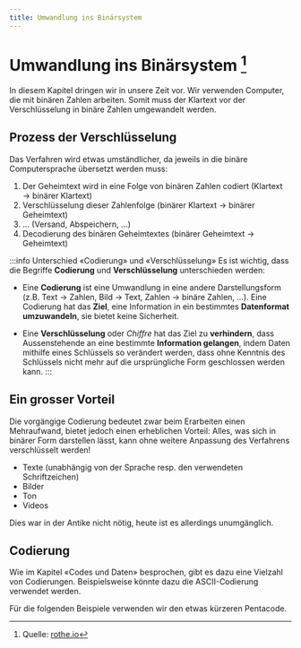 ```yaml
---
title: Umwandlung ins Binärsystem
---
```



# Umwandlung ins Binärsystem [^1]
In diesem Kapitel dringen wir in unsere Zeit vor. Wir verwenden Computer, die mit binären Zahlen arbeiten. Somit muss der Klartext vor der Verschlüsselung in binäre Zahlen umgewandelt werden.

## Prozess der Verschlüsselung
Das Verfahren wird etwas umständlicher, da jeweils in die binäre Computersprache übersetzt werden muss:
1. Der Geheimtext wird in eine Folge von binären Zahlen codiert (Klartext → binärer Klartext)
2. Verschlüsselung dieser Zahlenfolge (binärer Klartext → binärer Geheimtext)
3. ... (Versand, Abspeichern, ...)
4. Decodierung des binären Geheimtextes (binärer Geheimtext → Geheimtext)

:::info Unterschied «Codierung» und «Verschlüsselung»
Es ist wichtig, dass die Begriffe **Codierung** und **Verschlüsselung** unterschieden werden:

- Eine **Codierung** ist eine Umwandlung in eine andere Darstellungsform (z.B. Text → Zahlen, Bild → Text, Zahlen → binäre Zahlen, ...). Eine Codierung hat das **Ziel**, eine Information in ein bestimmtes **Datenformat umzuwandeln**, sie bietet keine Sicherheit.

- Eine **Verschlüsselung** oder *Chiffre* hat das Ziel zu **verhindern**, dass Aussenstehende an eine bestimmte **Information gelangen**, indem Daten mithilfe eines Schlüssels so verändert werden, dass ohne Kenntnis des Schlüssels nicht mehr auf die ursprüngliche Form geschlossen werden kann.
:::

## Ein grosser Vorteil
Die vorgängige Codierung bedeutet zwar beim Erarbeiten einen Mehraufwand, bietet jedoch einen erheblichen Vorteil: Alles, was sich in binärer Form darstellen lässt, kann ohne weitere Anpassung des Verfahrens verschlüsselt werden!

- Texte (unabhängig von der Sprache resp. den verwendeten Schriftzeichen)
- Bilder
- Ton
- Videos

Dies war in der Antike nicht nötig, heute ist es allerdings unumgänglich.

## Codierung
Wie im Kapitel «Codes und Daten» besprochen, gibt es dazu eine Vielzahl von Codierungen. Beispielsweise könnte dazu die ASCII-Codierung verwendet werden.

Für die folgenden Beispiele verwenden wir den etwas kürzeren Pentacode.

<Answer type="text" webKey="e1cd3339-5234-42b3-90cd-9e777d74a88e" placeholder="Notizen..." />

[^1]: Quelle: [rothe.io](https://rothe.io/?b=crypto&p=4464)
